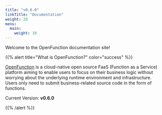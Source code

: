 ```yaml
---
title: "v0.6.0"
linkTitle: "Documentation"
weight: 20
menu:
  main:
    weight: 10
---
```

Welcome to the OpenFunction documentation site!

{{% alert title="What is OpenFunction?" color="success" %}}

[OpenFunction](https://github.com/OpenFunction/OpenFunction.git) is a cloud-native open source FaaS (Function as a Service) platform aiming to enable users to focus on their business logic without worrying about the underlying runtime environment and infrastructure. Users only need to submit business-related source code in the form of functions.

Current Version: **v0.6.0**

{{% /alert %}}
